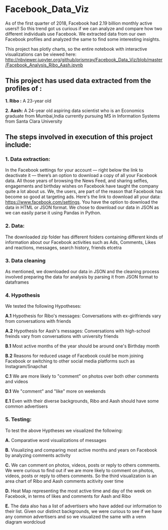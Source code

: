 # Facebook_Data_Viz
As of the first quarter of 2018, Facebook had 2.19 billion monthly active users!!
So this trend got us curious if we can analyze and compare how two different individuals use Facebook. We extracted data from our own Facebook profiles and analyzed the same to find some interesting insights.

This project has plotly charts, so the entire notebook with interactive visualizations can be viewed here: http://nbviewer.jupyter.org/github/prismray/Facebook_Data_Viz/blob/master/Facebook_Analysis_Ribo_Aash.ipynb

## **This project has used data extracted from the profiles of :**

**1. Ribo :** A 23-year old 

**2. Aash:** A 24-year old aspiring data scientist who is an Economics graduate from Mumbai,India currently pursuing MS in Information Systems from Santa Clara University

## **The steps involved in execution of this project include:**

### **1. Data extraction:** 
In the Facebook settings for your account — right below the link to deactivate it — there’s an option to download a copy of all your Facebook data. All those years of browsing the News Feed, and sharing selfies, engagements and birthday wishes on Facebook have taught the company quite a lot about us. We, the users, are part of the reason that Facebook has become so good at targeting ads. Here's the link to download all your data: https://www.facebook.com/settings. You have the option to download the data in HTML or JSON format. We chose to download our data in JSON as we can easily parse it using Pandas in Python.

### **2. Data:** 
The downloaded zip folder has different folders containing different kinds of information about our Facebook activities such as Ads, Comments, Likes and reactions, messages, search history, friends etcetra

### **3. Data cleaning** 
As mentioned, we downloaded our data in JSON and the cleaning process involved preparing the data for analysis by parsing it from JSON format to dataframes

### **4. Hypothesis** 
We tested the following Hypotheses:

**A.1** Hypothesis for Ribo's messages: Conversations with ex-girlfriends vary from conversations with friends

**A.2** Hypothesis for Aash's messages: Conversations with high-school freinds vary from conversations with university friends

**B.1** Most active months of the year should be around one's Birthday month

**B.2** Reasons for reduced usage of Facebook could be mom joining Facebook or switching to other social media platforms such as Instagram/Snapchat

**C.1** We are more likely to "comment" on photos over both other comments and videos

**D.1** We "comment" and "like" more on weekends

**E.1** Even with their diverse backgrounds, Ribo and Aash should have some common advertisers

### **5. Testing:** 
To test the above Hyptheses we visualized the following:

**A.** Comparative word visualizations of messages

**B.** Visualizing and comparing most active months and years on Facebook by analyzing comments activity

**C.** We can comment on photos, videos, posts or reply to others comments. We were curious to find out if we are more likely to comment on photos, videos, posts or reply to others comments. So the third visualization is an area chart of Ribo and Aash comments acitivity over time

**D.** Heat Map representing the most active time and day of the week on Facebook, in terms of likes and comments for Aash and Ribo

**E.** The data also has a list of advertisers who have added our information to their list. Given our distinct backgrounds, we were curious to see if we have any common advertisers and so we visualized the same with a venn diagram wordcloud
